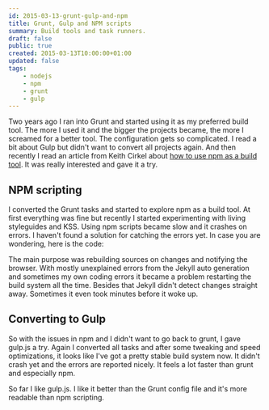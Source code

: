 ```yaml
---
id: 2015-03-13-grunt-gulp-and-npm
title: Grunt, Gulp and NPM scripts
summary: Build tools and task runners.
draft: false
public: true
created: 2015-03-13T10:00:00+01:00
updated: false
tags:
    - nodejs
    - npm
    - grunt
    - gulp
---
```


Two years ago I ran into Grunt and started using it as my preferred build tool. The more I used it and the bigger the projects became, the more I screamed for a better tool. The configuration gets so complicated. I read a bit about Gulp but didn't want to convert all projects again. And then recently I read an article from Keith Cirkel about [how to use npm as a build tool](http://blog.keithcirkel.co.uk/how-to-use-npm-as-a-build-tool/). It was really interested and gave it a try.

## NPM scripting

I converted the Grunt tasks and started to explore npm as a build tool. At first everything was fine but recently I started experimenting with living styleguides and KSS. Using npm scripts became slow and it crashes on errors. I haven't found a solution for catching the errors yet. In case you are wondering, here is the code:

<gist data-id="e28c574c466d546d0c6f" data-file="package.json"></gist>

The main purpose was rebuilding sources on changes and notifying the browser. With mostly unexplained errors from the Jekyll auto generation and sometimes my own coding errors it became a problem restarting the build system all the time. Besides that Jekyll didn't detect changes straight away. Sometimes it even took minutes before it woke up.

## Converting to Gulp

So with the issues in npm and I didn't want to go back to grunt, I gave gulp.js a try. Again I converted all tasks and after some tweaking and speed optimizations, it looks like I've got a pretty stable build system now. It didn't crash yet and the errors are reported nicely. It feels a lot faster than grunt and especially npm.

<gist data-id="e28c574c466d546d0c6f" data-file="gulpfile.js"></gist>

So far I like gulp.js. I like it better than the Grunt config file and it's more readable than npm scripting.
